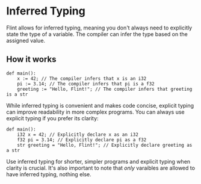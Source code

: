 # Inferred Typing

Flint allows for inferred typing, meaning you don't always need to explicitly state the type of a variable. The compiler can infer the type based on the assigned value.

## How it works

```ft
def main():
    x := 42; // The compiler infers that x is an i32
    pi := 3.14; // The compiler infers that pi is a f32
    greeting := "Hello, Flint!"; // The compiler infers that greeting is a str
```

While inferred typing is convenient and makes code concise, explicit typing can improve readability in more complex programs. You can always use explicit typing if you prefer its clarity:

```ft
def main():
    i32 x = 42; // Explicitly declare x as an i32
    f32 pi = 3.14; // Explicitly declare pi as a f32
    str greeting = "Hello, Flint!"; // Explicitly declare greeting as a str
```

Use inferred typing for shorter, simpler programs and explicit typing when clarity is crucial. It's also important to note that _only_ varaibles are allowed to have inferred typing, nothing else.
